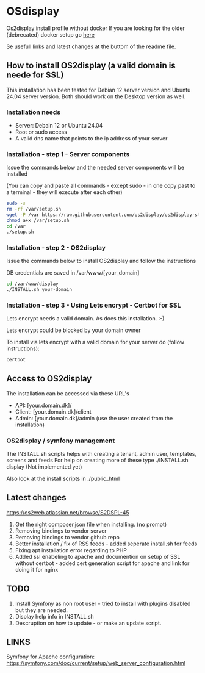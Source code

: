 # OSdisplay
Os2display install profile without docker
If you are looking for the older (debrecated) docker setup go [here](https://github.com/os2display/os2display-docker-compose)

Se usefull links and latest changes at the buttom of the readme file. 

## How to install OS2display (a valid domain is neede for SSL)
This installation has been tested for Debian 12 server version and Ubuntu 24.04 server version. 
Both should work on the Desktop version as well. 

### Installation needs
- Server: Debain 12 or Ubuntu 24.04
- Root or sudo access
- A valid dns name that points to the ip address of your server

### Installation - step 1 - Server components
Issue the commands below and the needed server components will be installed  

(You can copy and paste all commands - except sudo - in one copy past to a terminal - they will execute after each other)

```bash
sudo -s
rm -rf /var/setup.sh
wget -P /var https://raw.githubusercontent.com/os2display/os2display-standard-installation/main/scripts/setup.sh
chmod a+x /var/setup.sh
cd /var
./setup.sh
```

### Installation - step 2 - OS2display
Issue the commands below to install OS2display and follow the instructions

DB credentials are saved in /var/www/[your_domain]
```bash
cd /var/www/display
./INSTALL.sh your-domain
```

### Installation - step 3 - Using Lets encrypt - Certbot for SSL
Lets encrypt needs a valid domain. As does this installation. :-)

Lets encrypt could be blocked by your domain owner

To install via lets encrypt with a valid domain for your server do (follow instructions): 


```bash
certbot
```
## Access to OS2display
The installation can be accessed via these URL's
- API: [your.domain.dk]/
- Client: [your.domain.dk]/client
- Admin: [your.domain.dk]/admin (use the user created from the installation)

### OS2display / symfony management
The INSTALL.sh scripts helps with creating a tenant, admin user, templates, screens and feeds 
For help on creating more of these type ./INSTALL.sh display (Not implemented yet)

Also look at the install scripts in ./public_html

## Latest changes
https://os2web.atlassian.net/browse/S2DSPL-45

1. Get the right composer.json file when installing. (no prompt)
2. Removing bindings to vendor server
3. Removing bindings to vendor github repo
4. Better installation / fix of RSS feeds - added seperate install.sh for feeds
5. Fixing apt installation error regarding to PHP
6. Added ssl enabeling to apache and documention on setup of SSL without certbot - added cert generation script for apache and link for doing it for nginx

## TODO
1. Install Symfony as non root user - tried to install with plugins disabled but they are needed. 
2. Display help info in INSTALL.sh
3. Descruption on how to update - or make an update script.

## LINKS
Symfony for Apache configuration: https://symfony.com/doc/current/setup/web_server_configuration.html
 
